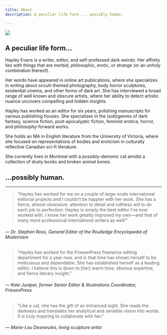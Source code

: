 ```yaml
---
title: About
description: A peculiar life form ... possibly human.

---
```

![](/uploads/DSC03120.png)

## A peculiar life form…

Hayley Evans is a writer, editor, and self-professed dark weirdo. Her affinity lies with things that are morbid, philosophic, erotic, or strange (or an unholy combination thereof).

Her words have appeared in online art publications, where she specializes in writing about occult-themed photography, body horror sculptures, existential cinema, and other forms of dark art. She has interviewed a broad range of well known and obscure artists, where her ability to detect artistic nuance uncovers compelling and hidden insights.

Hayley has worked as an editor for six years, polishing manuscripts for various publishing houses. She specializes in the (sub)genres of dark fantasy, science fiction, post-apocalyptic fiction, feminist erotica, horror, and philosophy-forward works. 

She holds an MA in English literature from the University of Victoria, where she focused on representations of bodies and eroticism in culturally reflective Canadian sci-fi literature.

She currently lives in Montreal with a possibly-demonic cat amidst a collection of dusty books and broken animal bones.

## <span class="text-right">…possibly human.</span>

***

> “Hayley has worked for me on a couple of large-scale international editorial projects and I couldn’t be happier with her work. She has a fierce, almost obsessive, attention to detail and ruthless will to do each job to perfection. Hayley is simply the best editor I’ve ever worked with. I know her work greatly improved my own—and that of many more professional international writers as well!”

###### — Dr. Stephen Ross, General Editor of the Routledge Encyclopedia of Modernism

> “Hayley has worked for the FriesenPress freelance editing department for a year now, and in that time has shown herself to be meticulous and dependable. She has established herself as a leading editor. I believe this is down to \[her\] warm tone, obvious expertise, and fierce literary insight.”

###### — Kate Juniper, former Senior Editor & Illustrations Coordinator, FriesenPress

> "Like a cat, she has the gift of an enhanced sight. She reads the darkness and translates her analytical and sensible vision into words. It is truly inspiring to collaborate with her."

###### — _Marie-Lou Desmeules, living sculpture artist_